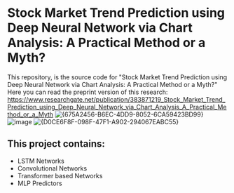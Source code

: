 # Stock Market Trend Prediction using Deep Neural Network via Chart Analysis: A Practical Method or a Myth?
This repository, is the source code for "Stock Market Trend Prediction using Deep Neural Network via Chart Analysis:
A Practical Method or a Myth?"
Here you can read the preprint version of this research:
https://www.researchgate.net/publication/383871219_Stock_Market_Trend_Prediction_using_Deep_Neural_Network_via_Chart_Analysis_A_Practical_Method_or_a_Myth
![{675A2456-B6EC-4DD9-8052-6CA59423BD99}](https://github.com/user-attachments/assets/b61b2b3f-e949-486e-bde6-635942929c1e)
   ![image](https://github.com/user-attachments/assets/7cb08882-6e4f-4053-b3ad-563357f92569)
              ![{D0CE6F8F-098F-47F1-A902-294067EABC55}](https://github.com/user-attachments/assets/afa5e946-5afb-46c0-82e6-bb351e946f8a)

## This project contains:
- LSTM Networks
- Convolutional Networks
- Transformer based Networks
- MLP Predictors
